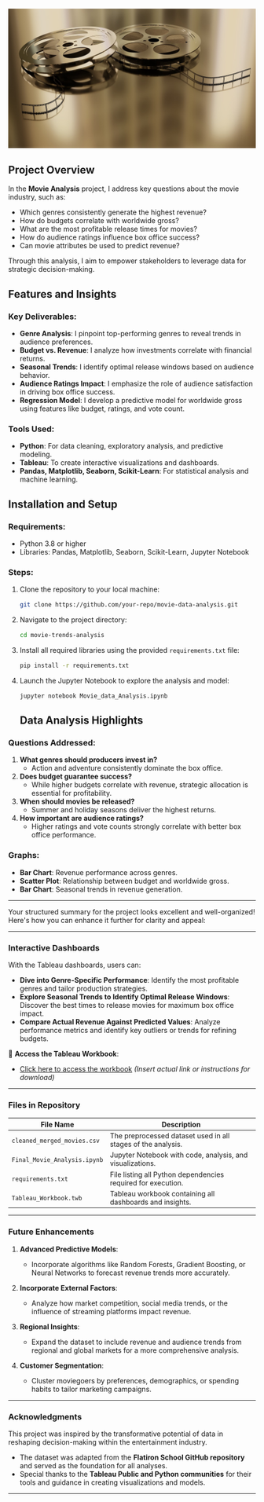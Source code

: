 
![alt text](movie-3057394_1280-1.jpg)


## **Project Overview**

In the **Movie Analysis** project, I address key questions about the movie industry, such as:  
- Which genres consistently generate the highest revenue?  
- How do budgets correlate with worldwide gross?  
- What are the most profitable release times for movies?  
- How do audience ratings influence box office success?  
- Can movie attributes be used to predict revenue?  

Through this analysis, I aim to empower stakeholders to leverage data for strategic decision-making.  

## **Features and Insights**

### Key Deliverables:
- **Genre Analysis**: I pinpoint top-performing genres to reveal trends in audience preferences.  
- **Budget vs. Revenue**: I analyze how investments correlate with financial returns.  
- **Seasonal Trends**: I identify optimal release windows based on audience behavior.  
- **Audience Ratings Impact**: I emphasize the role of audience satisfaction in driving box office success.  
- **Regression Model**: I develop a predictive model for worldwide gross using features like budget, ratings, and vote count.  

### Tools Used:
- **Python**: For data cleaning, exploratory analysis, and predictive modeling.  
- **Tableau**: To create interactive visualizations and dashboards.  
- **Pandas, Matplotlib, Seaborn, Scikit-Learn**: For statistical analysis and machine learning.  

## **Installation and Setup**

### Requirements:
- Python 3.8 or higher  
- Libraries: Pandas, Matplotlib, Seaborn, Scikit-Learn, Jupyter Notebook  

### Steps:
1. Clone the repository to your local machine:  
   ```bash
   git clone https://github.com/your-repo/movie-data-analysis.git
   ```  
2. Navigate to the project directory:  
   ```bash
   cd movie-trends-analysis
   ```  
3. Install all required libraries using the provided `requirements.txt` file:  
   ```bash
   pip install -r requirements.txt
   ```  
4. Launch the Jupyter Notebook to explore the analysis and model:  
   ```bash
   jupyter notebook Movie_data_Analysis.ipynb
   ```  

   ## **Data Analysis Highlights**

### Questions Addressed:
1. **What genres should producers invest in?**  
   - Action and adventure consistently dominate the box office.  
2. **Does budget guarantee success?**  
   - While higher budgets correlate with revenue, strategic allocation is essential for profitability.  
3. **When should movies be released?**  
   - Summer and holiday seasons deliver the highest returns.  
4. **How important are audience ratings?**  
   - Higher ratings and vote counts strongly correlate with better box office performance.  

### Graphs:
- **Bar Chart**: Revenue performance across genres.  
- **Scatter Plot**: Relationship between budget and worldwide gross.  
- **Bar Chart**: Seasonal trends in revenue generation.  

---

Your structured summary for the project looks excellent and well-organized! Here's how you can enhance it further for clarity and appeal:

---

### **Interactive Dashboards**
  
With the Tableau dashboards, users can:  
- **Dive into Genre-Specific Performance**: Identify the most profitable genres and tailor production strategies.  
- **Explore Seasonal Trends to Identify Optimal Release Windows**: Discover the best times to release movies for maximum box office impact.  
- **Compare Actual Revenue Against Predicted Values**: Analyze performance metrics and identify key outliers or trends for refining budgets.

📂 **Access the Tableau Workbook**:  
   - [Click here to access the workbook](#) *(Insert actual link or instructions for download)*  

---

### **Files in Repository**

| File Name                    | Description                                                   |
|------------------------------|---------------------------------------------------------------|
| `cleaned_merged_movies.csv`  | The preprocessed dataset used in all stages of the analysis.  |
| `Final_Movie_Analysis.ipynb` | Jupyter Notebook with code, analysis, and visualizations.     |
| `requirements.txt`           | File listing all Python dependencies required for execution.  |
| `Tableau_Workbook.twb`       | Tableau workbook containing all dashboards and insights.      |

---

### **Future Enhancements**

1. **Advanced Predictive Models**:
   - Incorporate algorithms like Random Forests, Gradient Boosting, or Neural Networks to forecast revenue trends more accurately.

2. **Incorporate External Factors**:
   - Analyze how market competition, social media trends, or the influence of streaming platforms impact revenue.

3. **Regional Insights**:
   - Expand the dataset to include revenue and audience trends from regional and global markets for a more comprehensive analysis.

4. **Customer Segmentation**:
   - Cluster moviegoers by preferences, demographics, or spending habits to tailor marketing campaigns.

---

### **Acknowledgments**

This project was inspired by the transformative potential of data in reshaping decision-making within the entertainment industry.  
- The dataset was adapted from the **Flatiron School GitHub repository** and served as the foundation for all analyses.  
- Special thanks to the **Tableau Public and Python communities** for their tools and guidance in creating visualizations and models.

---
